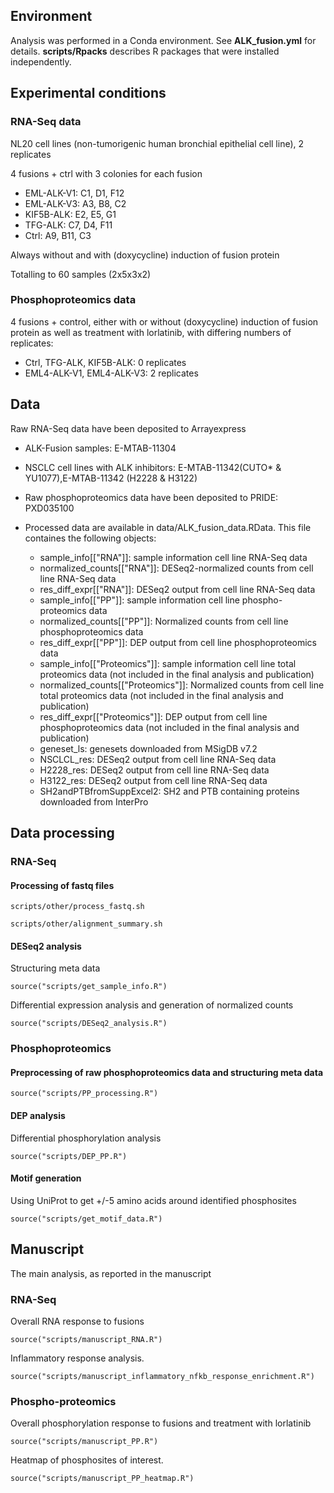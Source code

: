 ## Environment

Analysis was performed in a Conda environment. See **ALK_fusion.yml** for details. **scripts/Rpacks** describes R packages that were installed independently.

## Experimental conditions

### RNA-Seq data

NL20 cell lines (non-tumorigenic human bronchial epithelial cell line), 2 replicates

4 fusions + ctrl with 3 colonies for each fusion
* EML-ALK-V1: C1, D1, F12
* EML-ALK-V3: A3, B8, C2
* KIF5B-ALK: E2, E5, G1
* TFG-ALK: C7, D4, F11
* Ctrl: A9, B11, C3

Always without and with  (doxycycline) induction of fusion protein

Totalling to 60 samples (2x5x3x2)

### Phosphoproteomics data

4 fusions + control, either with or without (doxycycline) induction of fusion protein as well as treatment with lorlatinib, with differing numbers of replicates:
* Ctrl, TFG-ALK, KIF5B-ALK: 0 replicates
* EML4-ALK-V1, EML4-ALK-V3: 2 replicates

## Data
Raw RNA-Seq data have been deposited to Arrayexpress
* ALK-Fusion samples: E-MTAB-11304
* NSCLC cell lines with ALK inhibitors: E-MTAB-11342(CUTO* & YU1077),E-MTAB-11342 (H2228 & H3122)
* Raw phosphoproteomics data have been deposited to PRIDE: PXD035100

* Processed data are available in data/ALK_fusion_data.RData. This file containes the following objects:
  * sample_info[["RNA"]]: sample information cell line RNA-Seq data
  * normalized_counts[["RNA"]]: DESeq2-normalized counts from cell line RNA-Seq data
  * res_diff_expr[["RNA"]]: DESeq2 output from cell line RNA-Seq data
  * sample_info[["PP"]]: sample information cell line phospho-proteomics data
  * normalized_counts[["PP"]]: Normalized counts from cell line phosphoproteomics data
  * res_diff_expr[["PP"]]: DEP output from cell line phosphoproteomics data
  * sample_info[["Proteomics"]]: sample information cell line total proteomics data (not included in the final analysis and publication)
  * normalized_counts[["Proteomics"]]: Normalized counts from cell line total proteomics data (not included in the final analysis and publication)
  * res_diff_expr[["Proteomics"]]: DEP output from cell line phosphoproteomics data (not included in the final analysis and publication)
  * geneset_ls: genesets downloaded from MSigDB v7.2
  * NSCLCL_res: DESeq2 output from cell line RNA-Seq data 
  * H2228_res: DESeq2 output from cell line RNA-Seq data 
  * H3122_res: DESeq2 output from cell line RNA-Seq data 
  * SH2andPTBfromSuppExcel2: SH2 and PTB containing proteins downloaded from InterPro

## Data processing

### RNA-Seq

#### Processing of fastq files

```{bash}
scripts/other/process_fastq.sh
```

```{bash}
scripts/other/alignment_summary.sh
```

#### DESeq2 analysis

Structuring meta data

```{r}
source("scripts/get_sample_info.R")
```

Differential expression analysis and generation of normalized counts

```{r}
source("scripts/DESeq2_analysis.R")
```

### Phosphoproteomics

#### Preprocessing of raw phosphoproteomics data and structuring meta data

```{r}
source("scripts/PP_processing.R")
```

#### DEP analysis

Differential phosphorylation analysis

```{r}
source("scripts/DEP_PP.R")
```

#### Motif generation

Using UniProt to get +/-5 amino acids around identified phosphosites

```{r}
source("scripts/get_motif_data.R")
```

## Manuscript
The main analysis, as reported in the manuscript

### RNA-Seq 

Overall RNA response to fusions

```{r}
source("scripts/manuscript_RNA.R")
```

Inflammatory response analysis.

  ```{r}
source("scripts/manuscript_inflammatory_nfkb_response_enrichment.R")
```

### Phospho-proteomics

Overall phosphorylation response to fusions and treatment with lorlatinib

  ```{r}
source("scripts/manuscript_PP.R")
```

Heatmap of phosphosites of interest.

  ```{r}
source("scripts/manuscript_PP_heatmap.R")
```


